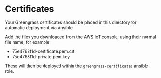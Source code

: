 # Certificates
Your Greengrass certificates should be placed in this directory for
automatic deployment via Ansible.

Add the files you downloaded from the AWS IoT console, using their normal file name, for example:

- 75e4768f1d-certificate.pem.crt
- 75e4768f1d-private.pem.key

These will then be deployed within the `greengrass-certificates` ansible role.